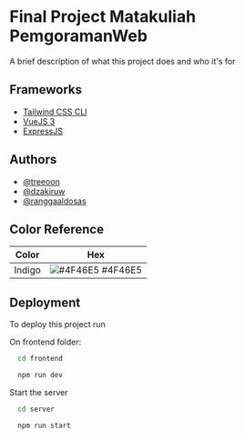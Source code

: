 
# Final Project Matakuliah PemgoramanWeb

A brief description of what this project does and who it's for


## Frameworks

 - [Tailwind CSS CLI](https://tailwindcss.com/docs/installation)
 - [VueJS 3](https://vuejs.org/guide/introduction.html)
 - [ExpressJS](https://expressjs.com/)


## Authors

- [@treeoon](https://github.com/treeoon)
- [@dzakiruw](https://github.com/dzakiruw)
- [@ranggaaldosas](https://github.com/ranggaaldosas)


## Color Reference

| Color             | Hex                                                                |
| ----------------- | ------------------------------------------------------------------ |
| Indigo | ![#4F46E5](https://via.placeholder.com/10/4F46E5?text=+) #4F46E5 |



## Deployment

To deploy this project run


On frontend folder:
```bash
  cd frontend
```
```bash
  npm run dev
```

Start the server
```bash
  cd server
```
```bash
  npm run start
```



